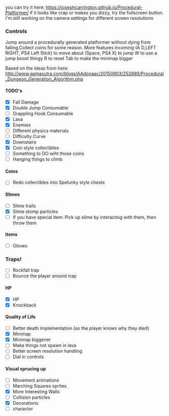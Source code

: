 you can try it here: https://josephcarrington.github.io/Procedural-Platformer/
if it looks like crap or makes you dizzy, try the fullscreen button. I'm still working on the camera settings for different screen resolutions

### Controls

Jump around a procedurally generated platformer without dying from falling.Collect coins for some reason. More features incoming
(A D,LEFT RIGHT, PS4 Left Stick) to move about
(Space, PS4 X) to jump
W to use a jump boost thingy
R to reset
Tab to make the minimap bigger

Based on the ideas from here: http://www.gamasutra.com/blogs/AAdonaac/20150903/252889/Procedural_Dungeon_Generation_Algorithm.php

#### TODO's
- [x] Fall Damage
- [x] Double Jump Consumable
- [ ] Grappling Hook Consumable
- [x] Lava
- [x] Enemies
- [ ] Different physics materials
- [ ] Difficulty Curve
- [x] Downstairs
- [x] Coin style collectibles
- [ ] Something to DO wiht those coins
- [ ] Hanging things to climb

#### Coins
- [ ] Redo collectibles into Spelunky style chests

#### Slimes
- [ ] Slime trails
- [x] Slime stomp particles
- [ ] If you have special item: Pick up slime by interacting with them, then throw them

#### Items
- [ ] Gloves

### Traps!
- [ ] Rockfall trap
- [ ] Bounce the player around trap

#### HP
- [x] HP
- [x] Knockback

#### Quality of Life
- [ ] Better death implementation (so the player knows why they died)
- [x] Minimap
- [x] Minimap biggener
- [ ] Make things not spawn in lava
- [ ] Better screen resolution handling
- [ ] Dial in controls

#### Visual sprucing up
- [ ] Movement animations
- [ ] Marching Squares sprites
- [x] More Interesting Walls
- [ ] Collision particles
- [x] Decorations
- [ ] charactor